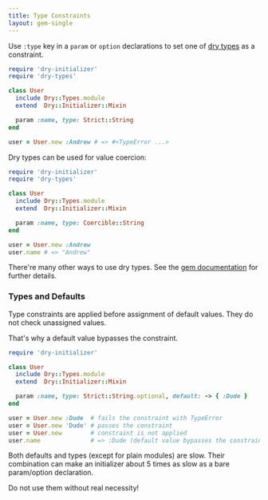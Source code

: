 ```yaml
---
title: Type Constraints
layout: gem-single
---
```


Use `:type` key in a `param` or `option` declarations to set one of [dry types][dry-types] as a constraint.

```ruby
require 'dry-initializer'
require 'dry-types'

class User
  include Dry::Types.module
  extend  Dry::Initializer::Mixin

  param :name, type: Strict::String
end

user = User.new :Andrew # => #<TypeError ...>
```

Dry types can be used for value coercion:

```ruby
require 'dry-initializer'
require 'dry-types'

class User
  include Dry::Types.module
  extend  Dry::Initializer::Mixin

  param :name, type: Coercible::String
end

user = User.new :Andrew
user.name # => "Andrew"
```

There're many other ways to use dry types. See the [gem documentation][dry-types-docs] for further details.

### Types and Defaults

Type constraints are applied before assignment of default values. They do not check unassigned values.

That's why a default value bypasses the constraint.

```ruby
require 'dry-initializer'

class User
  include Dry::Types.module
  extend  Dry::Initializer::Mixin

  param :name, type: Strict::String.optional, default: -> { :Dude }
end

user = User.new :Dude  # fails the constraint with TypeError
user = User.new 'Dude' # passes the constraint
user = User.new        # constraint is not applied
user.name              # => :Dude (default value bypasses the constraint)
```

Both defaults and types (except for plain modules) are slow.
Their combination can make an initializer about 5 times as slow as a bare param/option declaration.

Do not use them without real necessity!

[dry-types]: https://github.com/dry-rb/dry-types
[dry-types-docs]: http://dry-rb.org/gems/dry-types/
